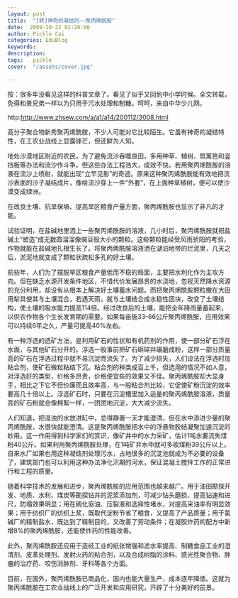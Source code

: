 ```yaml
---
layout: post  
title:  "[转]神奇的凝结剂——聚丙烯酰胺"
date:  2009-10-22 02:26:00
author: Pickle Cai  
categories: EduBlog  
keywords: 
description:   
tags:	pickle   
cover:  "/assets/cover.jpg"  

---
```


按：很多年没看见这样的科普文章了。看见了似乎又回到中小学时候。全文转载，免得和景兄弟一样以为只用于污水处理和制糖。呵呵，来自中华少儿网。



http:http://www.zhsew.com/a/a1/a14/200112/3008.html



 



 





高分子聚合物新秀聚丙烯酰胺，不少人可能对它比较陌生。它虽有神奇的凝结特性，在工农业战线上显露锋芒，但还鲜为人知。



地处沙漠地区附近的农民，为了避免流沙吞噬良田，多用种草、植树、筑篱笆和竖挡板等办法和流沙作斗争。但这些办法工程浩大，成效不快。若用聚丙烯酰胺的溶液在流沙上喷射，就能出现“立竿见影”的奇迹。原来这种聚丙烯酰胺能有效地把流沙表面的沙子凝结成片，像给流沙穿上一件“外套”，在上面种草植树，便可以使沙漠变成绿洲。



在改良土壤、抗旱保墒、提高旱区粮食产量方面，聚丙烯酰胺也显示了非凡的才能。



试验证明，在盐碱地里洒上一些聚丙烯酰胺的溶液，几小时后，聚丙烯酰胺就把盐碱土“塑造”成无数圆溜溜像豌豆般大小的颗粒。这些颗粒能经受风雨骄阳的考验，作物就能在盐碱地扎根生长了。将聚丙烯酰胺溶液洒在湖泊地带的烂泥里，几天之后，淤泥地就变成了颗粒状疏松多孔的好土壤。



前些年，人们为了摆脱旱区粮食产量低而不稳的局面，主要把水利化作为主攻方向。但在缺乏水源开发条件地区，不惜代价发展昂贵的水浇地，忽视天然降水资源的充分利用，却没有从根本上解决好土壤蓄水问题。而把聚丙烯酰胺颗粒撤在大田用犁具使其与土壤混合，若遇天雨，就与土壤结合成水稳性团块，改变了土壤结构，使土壤的吸水能力提高114倍。经过改良后的土壤，能把全年降雨量蓄起来，以供农作物各个生长发育期的需要。如果每亩施33-66公斤聚丙烯酰胺，应用效果可以持续6年之久，产量可提高40%左右。



有一种浮选的选矿方法，是利用矿石的性状和有机药剂的作用，使一部分矿石浮在水面，与其他矿石分开的。浮选一般事前把矿石砸碎并碾磨成粉，这样一部分质量高的矿石在浮选过程中就不易沉淀而流失了。为了减少损失，人们设法在浮选时加粘合剂，使矿石微粒粘结下沉。粘合剂的种类成百上千，但选用的情况不如人意，对浮选好的类型，价格多昂贵，价格便宜些的效果又不佳。聚丙烯酰胺却大显身手，相比之下它不但价廉而且效率高，与一般粘合剂比较，它促使矿粉沉淀的效率要高几十倍以上。浮选矿石时，只要在沉淀槽里加入适量的聚丙烯酰胺溶液，质量高的矿石粉就会像棉絮一样，一团团地沉淀，大大减少流失。



人们知道，把混浊的水放进缸中，总得静置一天才能澄清，但在水中添进少量的聚丙烯酰胺，水很快就能澄清。这是聚丙烯酰胺把水中的浮悬物胶结凝聚加速沉淀的妙用。这一作用得到科学家们的赏识，像矿井中的水力采矿，估计1吨水要流失煤粉40公斤。如果利用聚丙烯酰胺处理，在1吨矿井水中就可多收煤粉39公斤以上。自来水厂如果也用这种凝结剂处理污水，占地很多的沉淀池就成为不必要的设备了，建筑部门也可以利用这种办法净化汛期的河水，保证混凝土搅拌工作的正常进行和工程的质量。



随着科学技术的发展和进步，聚丙烯酰胺的应用范围也越来越广。用于油田勘探开发、地质、水利、煤炭等勘探钻井的泥浆添加剂，可减少钻头磨损、提高钻速和进尺，防塌效果明显；用在稠化驱油、压裂液和选择性堵水，对提高采油率有明显效果；用于纺织厂的纺织上浆，既取代淀粉节省了粮食，又提高了产品质量；用于氯碱厂的精制盐水，既达到了精制目的，又改善了劳动条件；在凝胶炸药的配方中新增8%的聚丙烯酰胺，还能使炸药的性能改善。



此外，聚丙烯酰胺还应用于造纸工业的纸张增强和滤水率提高、制糖食品工业的澄清剂、皮革处理剂、发射火药的粘合剂，以及合成树脂的涂料、感光性聚合物、肿瘤的治疗药、咬伤消肿剂、牙科等各个方面。



目前，在国外，聚丙烯酰胺已商品化，国内也能大量生产，成本逐年降低。这就为聚丙烯酰胺在工农业战线上的广泛开发和应用研究，开辟了十分美好的前景。

		

		    
